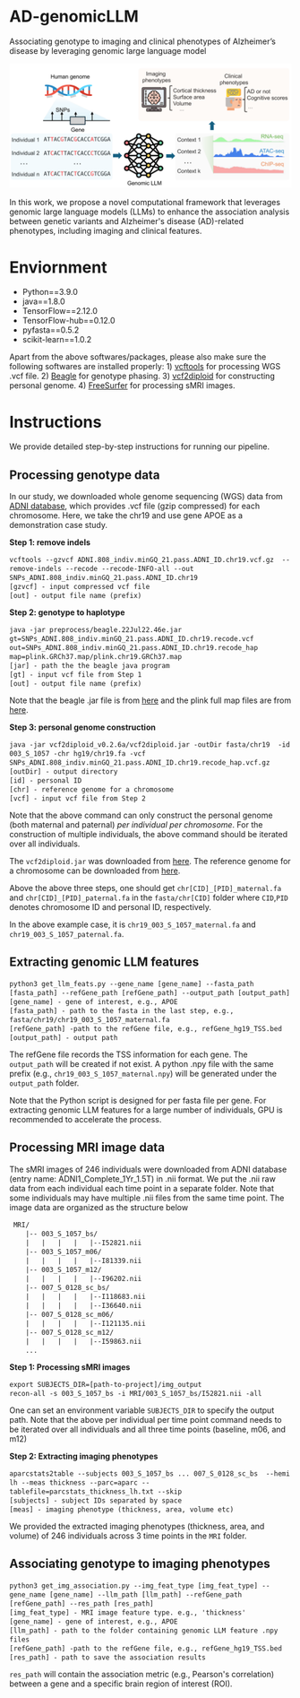 # AD-genomicLLM
Associating genotype to imaging and clinical phenotypes of Alzheimer’s disease by leveraging genomic large language model

 ![model](https://github.com/SUwonglab/AD-genomicLLM/blob/main/workflow.png)

In this work, we propose a novel computational framework that leverages genomic large language models (LLMs) to enhance the association analysis between genetic variants and Alzheimer's disease (AD)-related phenotypes, including imaging and clinical features.

 # Enviornment
- Python==3.9.0
- java==1.8.0
- TensorFlow==2.12.0
- TensorFlow-hub==0.12.0
- pyfasta==0.5.2
- scikit-learn==1.0.2

Apart from the above softwares/packages, please also make sure the following softwares are installed properly: 1) [vcftools](https://vcftools.github.io/examples.html) for processing WGS .vcf file. 2) [Beagle](https://faculty.washington.edu/browning/beagle/beagle.html) for genotype phasing. 3) [vcf2diploid](http://alleleseq.gersteinlab.org/tools.html) for constructing personal genome. 4) [FreeSurfer](https://surfer.nmr.mgh.harvard.edu/fswiki/DownloadAndInstall) for processing sMRI images. 

# Instructions
We provide detailed step-by-step instructions for running our pipeline.

## Processing genotype data

In our study, we downloaded whole genome sequencing (WGS) data from [ADNI database](https://adni.loni.usc.edu/), which provides .vcf file (gzip compressed) for each chromosome. Here, we take the chr19 and use gene APOE as a demonstration case study. 

**Step 1: remove indels**

```shell
vcftools --gzvcf ADNI.808_indiv.minGQ_21.pass.ADNI_ID.chr19.vcf.gz  --remove-indels --recode --recode-INFO-all --out SNPs_ADNI.808_indiv.minGQ_21.pass.ADNI_ID.chr19
[gzvcf] - input compressed vcf file
[out] - output file name (prefix)
```
**Step 2: genotype to haplotype**

```shell
java -jar preprocess/beagle.22Jul22.46e.jar gt=SNPs_ADNI.808_indiv.minGQ_21.pass.ADNI_ID.chr19.recode.vcf out=SNPs_ADNI.808_indiv.minGQ_21.pass.ADNI_ID.chr19.recode_hap map=plink.GRCh37.map/plink.chr19.GRCh37.map
[jar] - path the the beagle java program
[gt] - input vcf file from Step 1
[out] - output file name (prefix)
```
Note that the beagle .jar file is from [here](https://faculty.washington.edu/browning/beagle/beagle.html) and the plink full map files are from [here](https://bochet.gcc.biostat.washington.edu/beagle/genetic_maps/).

**Step 3: personal genome construction**

```shell
java -jar vcf2diploid_v0.2.6a/vcf2diploid.jar -outDir fasta/chr19  -id  003_S_1057 -chr hg19/chr19.fa -vcf SNPs_ADNI.808_indiv.minGQ_21.pass.ADNI_ID.chr19.recode_hap.vcf.gz
[outDir] - output directory
[id] - personal ID
[chr] - reference genome for a chromosome
[vcf] - input vcf file from Step 2
```

Note that the above command can only construct the personal genome (both maternal and paternal) *per individual per chromosome*. For the construction of multiple individuals, the above command should be iterated over all individuals. 

The `vcf2diploid.jar` was downloaded from [here](http://alleleseq.gersteinlab.org/tools.html). The reference genome for a chromosome can be downloaded from [here](https://hgdownload.soe.ucsc.edu/goldenPath/hg19/chromosomes/).

Above the above three steps, one should get `chr[CID]_[PID]_maternal.fa` and `chr[CID]_[PID]_paternal.fa` in the `fasta/chr[CID]` folder where `CID`,`PID` denotes chromosome ID and personal ID, respectively. 

In the above example case, it is `chr19_003_S_1057_maternal.fa` and `chr19_003_S_1057_paternal.fa`.

## Extracting genomic LLM features

```shell
python3 get_llm_feats.py --gene_name [gene_name] --fasta_path [fasta_path] --refGene_path [refGene_path] --output_path [output_path]
[gene_name] - gene of interest, e.g., APOE
[fasta_path] - path to the fasta in the last step, e.g., fasta/chr19/chr19_003_S_1057_maternal.fa
[refGene_path] -path to the refGene file, e.g., refGene_hg19_TSS.bed
[output_path] - output path
```
The refGene file records the TSS information for each gene. The `output_path` will be created if not exist. A python .npy file with the same prefix (e.g., `chr19_003_S_1057_maternal.npy`) will be generated under the `output_path` folder.

Note that the Python script is designed for per fasta file per gene. For extracting genomic LLM features for a large number of individuals, GPU is recommended to accelerate the process.

## Processing MRI image data

The sMRI images of 246 individuals were downloaded from ADNI database (entry name: ADNI1_Complete_1Yr_1.5T) in .nii format. We put the .nii raw data from each individual each time point in a separate folder. Note that some individuals may have multiple .nii files from the same time point. The image data are organized as the structure below

```
 MRI/
    |-- 003_S_1057_bs/
    |   |   |   |   |--I52821.nii
    |-- 003_S_1057_m06/
    |   |   |   |   |--I81339.nii
    |-- 003_S_1057_m12/
    |   |   |   |   |--I96202.nii
    |-- 007_S_0128_sc_bs/
    |   |   |   |   |--I118683.nii
    |   |   |   |   |--I36640.nii
    |-- 007_S_0128_sc_m06/
    |   |   |   |   |--I121135.nii
    |-- 007_S_0128_sc_m12/
    |   |   |   |   |--I59863.nii
    ...
```

**Step 1: Processing sMRI images**

```shell
export SUBJECTS_DIR=[path-to-project]/img_output
recon-all -s 003_S_1057_bs -i MRI/003_S_1057_bs/I52821.nii -all
```

One can set an environment variable `SUBJECTS_DIR` to specify the output path. Note that the above per individual per time point command needs to be iterated over all individuals and all three time points (baseline, m06, and m12)

**Step 2: Extracting imaging phenotypes**

```shell
aparcstats2table --subjects 003_S_1057_bs ... 007_S_0128_sc_bs  --hemi lh --meas thickness --parc=aparc --tablefile=parcstats_thickness_lh.txt --skip
[subjects] - subject IDs separated by space
[meas] - imaging phenotype (thickness, area, volume etc)
```
We provided the extracted imaging phenotypes (thickness, area, and volume) of 246 individuals across 3 time points in the `MRI` folder.


## Associating genotype to imaging phenotypes

```shell
python3 get_img_association.py --img_feat_type [img_feat_type] --gene_name [gene_name] --llm_path [llm_path] --refGene_path [refGene_path] --res_path [res_path]
[img_feat_type] - MRI image feature type. e.g., 'thickness'
[gene_name] - gene of interest, e.g., APOE
[llm_path] - path to the folder containing genomic LLM feature .npy files
[refGene_path] -path to the refGene file, e.g., refGene_hg19_TSS.bed
[res_path] - path to save the association results
```
`res_path` will contain the association metric (e.g., Pearson's correlation) between a gene and a specific brain region of interest (ROI).


